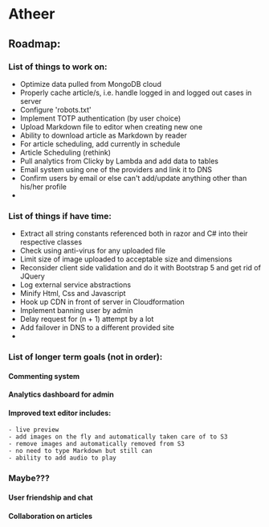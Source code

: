 # Atheer
## Roadmap:
### List of things to work on:
- Optimize data pulled from MongoDB cloud
- Properly cache article/s, i.e. handle logged in and logged out cases in server
- Configure 'robots.txt'
- Implement TOTP authentication (by user choice)
- Upload Markdown file to editor when creating new one
- Ability to download article as Markdown by reader
- For article scheduling, add currently in schedule
- Article Scheduling (rethink)
- Pull analytics from Clicky by Lambda and add data to tables
- Email system using one of the providers and link it to DNS
- Confirm users by email or else can't add/update anything other than his/her profile
- 

### List of things if have time:
- Extract all string constants referenced both in razor and C# into their respective classes
- Check using anti-virus for any uploaded file
- Limit size of image uploaded to acceptable size and dimensions
- Reconsider client side validation and do it with Bootstrap 5 and get rid of JQuery
- Log external service abstractions
- Minify Html, Css and Javascript
- Hook up CDN in front of server in Cloudformation
- Implement banning user by admin
- Delay request for (n + 1) attempt by a lot
- Add failover in DNS to a different provided site
- 

### List of longer term goals (not in order):

#### Commenting system
#### Analytics dashboard for admin
#### Improved text editor includes:
    - live preview
    - add images on the fly and automatically taken care of to S3
    - remove images and automatically removed from S3
    - no need to type Markdown but still can
    - ability to add audio to play

### Maybe???
#### User friendship and chat
#### Collaboration on articles